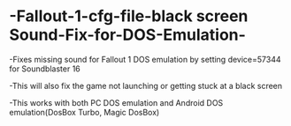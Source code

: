 # -Fallout-1-cfg-file-black screen Sound-Fix-for-DOS-Emulation-
-Fixes missing sound for Fallout 1 DOS emulation by setting device=57344 for Soundblaster 16

-This will also fix the game not launching or getting stuck at a black screen

-This works with both PC DOS emulation and Android DOS emulation(DosBox Turbo, Magic DosBox)

